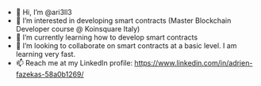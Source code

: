 - 👋 Hi, I’m @ari3ll3
- 👀 I’m interested in developing smart contracts (Master Blockchain Developer course @ Koinsquare Italy)
- 🌱 I’m currently learning how to develop smart contracts
- 💞️ I’m looking to collaborate on smart contracts at a basic level. I am learning very fast.
- 📫 Reach me at my LinkedIn profile: https://www.linkedin.com/in/adrien-fazekas-58a0b1269/

<!---
arielle-code/arielle-code is a ✨ special ✨ repository because its `README.md` (this file) appears on your GitHub profile.
You can click the Preview link to take a look at your changes.
--->
